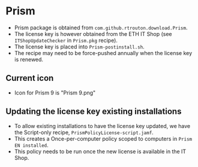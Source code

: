 # Prism

- Prism package is obtained from `com.github.rtrouton.download.Prism`.
- The license key is however obtained from the ETH IT Shop (see `ITShopUpdateChecker` in `Prism.pkg` recipe).
- The license key is placed into `Prism-postinstall.sh`.
- The recipe may need to be force-pushed annually when the license key is renewed.

## Current icon

- Icon for Prism 9 is "Prism 9.png"

## Updating the license key existing installations

- To allow existing installations to have the license key updated, we have the Script-only recipe, `PrismPolicyLicense-script.jamf`.
- This creates a Once-per-computer policy scoped to computers in `Prism EN installed`.
- This policy needs to be run once the new license is available in the IT Shop.
